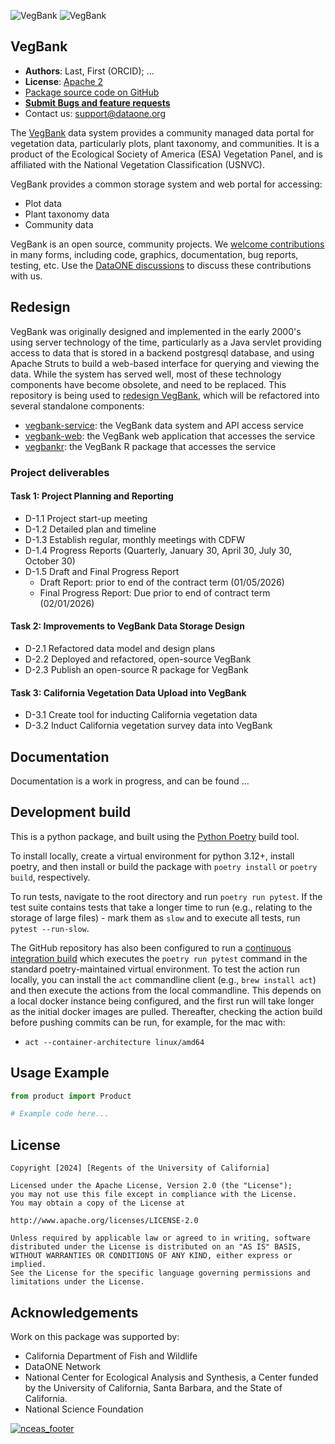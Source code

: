 ![VegBank](http://vegbank.org/vegbank/images/vegbank_logo69x100trans.gif)
![VegBank](http://vegbank.org/vegbank/images/vegbank_caps170x40outline.jpg)


## VegBank

- **Authors**: Last, First (ORCID); ...
- **License**: [Apache 2](http://opensource.org/licenses/Apache-2.0)
- [Package source code on GitHub](https://github.com/NCEAS/vegbank2)
- [**Submit Bugs and feature requests**](https://github.com/NCEAS/vegbank2/issues)
- Contact us: support@dataone.org

The [VegBank](http://vegbank.org) data system provides a community managed data portal for vegetation data, particularly plots, plant taxonomy, and communities.  It is a product of the Ecological Society of America (ESA) Vegetation Panel, and is affiliated with the National Vegetation Classification (USNVC).

VegBank provides a common storage system and web portal for accessing:

- Plot data
- Plant taxonomy data
- Community data

VegBank is an open source, community projects.  We [welcome contributions](./CONTRIBUTING.md) in many forms, including code, graphics, documentation, bug reports, testing, etc.  Use the [DataONE discussions](https://github.com/DataONEorg/dataone/discussions) to discuss these contributions with us.

## Redesign

VegBank was originally designed and implemented in the early 2000's using server technology of the time, particularly as a Java servlet providing access to data that is stored in a backend postgresql database, and using Apache Struts to build a web-based interface for querying and viewing the data.  While the system has served well, most of these technology components have become obsolete, and need to be replaced.  This repository is being used to [redesign VegBank](vegbank2-plans.md), which will be refactored into several standalone components:

- [vegbank-service](.): the VegBank data system and API access service 
- [vegbank-web](): the VegBank web application that accesses the service
- [vegbankr](.): the VegBank R package that accesses the service

### Project deliverables

#### Task 1: Project Planning and Reporting

- D-1.1 Project start-up meeting
- D-1.2 Detailed plan and timeline
- D-1.3 Establish regular, monthly meetings with CDFW
- D-1.4 Progress Reports (Quarterly, January 30, April 30, July 30, October 30)
- D-1.5 Draft and Final Progress Report
    - Draft Report: prior to end of the contract term (01/05/2026)
    - Final Progress Report: Due prior to end of contract term (02/01/2026)

#### Task 2: Improvements to VegBank Data Storage Design

- D-2.1 Refactored data model and design plans
- D-2.2 Deployed and refactored, open-source VegBank
- D-2.3 Publish an open-source R package for VegBank

#### Task 3: California Vegetation Data Upload into VegBank

- D-3.1 Create tool for inducting California vegetation data
- D-3.2 Induct California vegetation survey data into VegBank


## Documentation

Documentation is a work in progress, and can be found ...

## Development build

This is a python package, and built using the [Python Poetry](https://python-poetry.org) build tool.

To install locally, create a virtual environment for python 3.12+, 
install poetry, and then install or build the package with `poetry install` or `poetry build`, respectively.

To run tests, navigate to the root directory and run `poetry run pytest`. If the test suite contains tests that
take a longer time to run (e.g., relating to the storage of large files) - mark them as `slow` and to execute all tests, run
`pytest --run-slow`.

The GitHub repository has also been configured to run a [continuous integration build](https://github.com/NCEAS/vegbank2/actions) which executes the `poetry run pytest` command in the standard poetry-maintained virtual environment. To test the action run locally, you can install the `act` commandline client (e.g., `brew install act`) and then execute the actions from the local commandline. This depends on a local docker instance being configured, and the first run will take longer as the initial docker images are pulled. Thereafter, checking the action build before pushing commits can be run, for example, for the mac with:

- `act --container-architecture linux/amd64`

## Usage Example

```py
from product import Product

# Example code here...

```

## License
```
Copyright [2024] [Regents of the University of California]

Licensed under the Apache License, Version 2.0 (the "License");
you may not use this file except in compliance with the License.
You may obtain a copy of the License at

http://www.apache.org/licenses/LICENSE-2.0

Unless required by applicable law or agreed to in writing, software
distributed under the License is distributed on an "AS IS" BASIS,
WITHOUT WARRANTIES OR CONDITIONS OF ANY KIND, either express or implied.
See the License for the specific language governing permissions and
limitations under the License.
```

## Acknowledgements
Work on this package was supported by:

- California Department of Fish and Wildlife
- DataONE Network
- National Center for Ecological Analysis and Synthesis, a Center funded by the University of California, Santa Barbara, and the State of California.
- National Science Foundation

[![nceas_footer](https://www.nceas.ucsb.edu/sites/default/files/2020-03/NCEAS-full%20logo-4C.png)](https://www.nceas.ucsb.edu)

